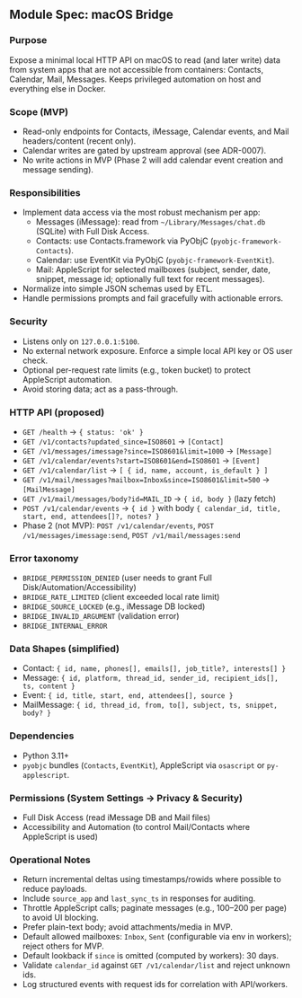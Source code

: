 ## Module Spec: macOS Bridge

### Purpose
Expose a minimal local HTTP API on macOS to read (and later write) data from system apps that are not accessible from containers: Contacts, Calendar, Mail, Messages. Keeps privileged automation on host and everything else in Docker.

### Scope (MVP)
- Read-only endpoints for Contacts, iMessage, Calendar events, and Mail headers/content (recent only).
 - Calendar writes are gated by upstream approval (see ADR-0007).
- No write actions in MVP (Phase 2 will add calendar event creation and message sending).

### Responsibilities
- Implement data access via the most robust mechanism per app:
  - Messages (iMessage): read from `~/Library/Messages/chat.db` (SQLite) with Full Disk Access.
  - Contacts: use Contacts.framework via PyObjC (`pyobjc-framework-Contacts`).
  - Calendar: use EventKit via PyObjC (`pyobjc-framework-EventKit`).
  - Mail: AppleScript for selected mailboxes (subject, sender, date, snippet, message id; optionally full text for recent messages).
- Normalize into simple JSON schemas used by ETL.
- Handle permissions prompts and fail gracefully with actionable errors.

### Security
- Listens only on `127.0.0.1:5100`.
- No external network exposure. Enforce a simple local API key or OS user check.
- Optional per-request rate limits (e.g., token bucket) to protect AppleScript automation.
- Avoid storing data; act as a pass-through.

### HTTP API (proposed)
- `GET /health` → `{ status: 'ok' }`
- `GET /v1/contacts?updated_since=ISO8601` → `[Contact]`
- `GET /v1/messages/imessage?since=ISO8601&limit=1000` → `[Message]`
- `GET /v1/calendar/events?start=ISO8601&end=ISO8601` → `[Event]`
- `GET /v1/calendar/list` → `[ { id, name, account, is_default } ]`
- `GET /v1/mail/messages?mailbox=Inbox&since=ISO8601&limit=500` → `[MailMessage]`
- `GET /v1/mail/messages/body?id=MAIL_ID` → `{ id, body }` (lazy fetch)
 - `POST /v1/calendar/events` → `{ id }` with body `{ calendar_id, title, start, end, attendees[]?, notes? }`
 - Phase 2 (not MVP): `POST /v1/calendar/events`, `POST /v1/messages/imessage:send`, `POST /v1/mail/messages:send`

### Error taxonomy
- `BRIDGE_PERMISSION_DENIED` (user needs to grant Full Disk/Automation/Accessibility)
- `BRIDGE_RATE_LIMITED` (client exceeded local rate limit)
- `BRIDGE_SOURCE_LOCKED` (e.g., iMessage DB locked)
- `BRIDGE_INVALID_ARGUMENT` (validation error)
- `BRIDGE_INTERNAL_ERROR`

### Data Shapes (simplified)
- Contact: `{ id, name, phones[], emails[], job_title?, interests[] }`
- Message: `{ id, platform, thread_id, sender_id, recipient_ids[], ts, content }`
- Event: `{ id, title, start, end, attendees[], source }`
- MailMessage: `{ id, thread_id, from, to[], subject, ts, snippet, body? }`

### Dependencies
- Python 3.11+
- `pyobjc` bundles (`Contacts`, `EventKit`), AppleScript via `osascript` or `py-applescript`.

### Permissions (System Settings → Privacy & Security)
- Full Disk Access (read iMessage DB and Mail files)
- Accessibility and Automation (to control Mail/Contacts where AppleScript is used)

### Operational Notes
- Return incremental deltas using timestamps/rowids where possible to reduce payloads.
- Include `source_app` and `last_sync_ts` in responses for auditing.
- Throttle AppleScript calls; paginate messages (e.g., 100–200 per page) to avoid UI blocking.
- Prefer plain-text body; avoid attachments/media in MVP.
- Default allowed mailboxes: `Inbox`, `Sent` (configurable via env in workers); reject others for MVP.
- Default lookback if `since` is omitted (computed by workers): 30 days.
- Validate `calendar_id` against `GET /v1/calendar/list` and reject unknown ids.
 - Log structured events with request ids for correlation with API/workers.


